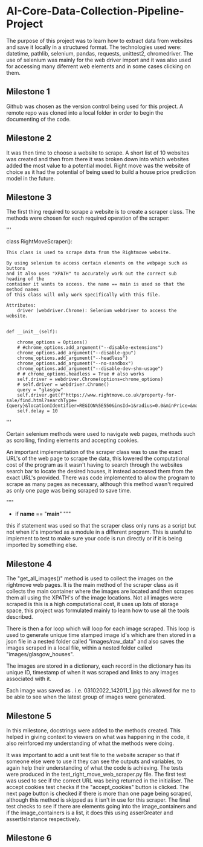 # AI-Core-Data-Collection-Pipeline-Project

The purpose of this project was to learn how to extract data from websites and save it locally in a structured format. The technologies used were: datetime,
pathlib, selenium, pandas, requests, unittest2, chromedriver. The use of selenium was mainly for the web driver import and it was also used for accessing many diferrent web elements and in some cases clicking on them.

## Milestone 1

Github was chosen as the version control being used for this project. A remote repo was cloned into a local folder in order to begin the documenting of the code.

## Milestone 2

It was then time to choose a website to scrape. A short list of 10 websites was created and then from there it was broken down into which websites added the most value to a potential model. Right move was the website of choice as it had the potential of being used to build a house price prediction model in the future.

## Milestone 3

The first thing required to scrape a website is to create a scraper class. The methods were chosen for each required operation of the scraper:

'''

class RightMoveScraper():
    
    This class is used to scrape data from the Rightmove website.

    By using selenium to access certain elements on the webpage such as buttons 
    and it also uses "XPATH" to accurately work out the correct sub heading of the 
    container it wants to access. the name == main is used so that the method names 
    of this class will only work specifically with this file. 

    Attributes:
        driver (webdriver.Chrome): Selenium webdriver to access the website.


    def __init__(self):

        chrome_options = Options()
        # #chrome_options.add_argument("--disable-extensions")
        chrome_options.add_argument("--disable-gpu")
        chrome_options.add_argument("--headless")
        chrome_options.add_argument("--no-sandbox")
        chrome_options.add_argument("--disable-dev-shm-usage")
        # # chrome_options.headless = True # also works
        self.driver = webdriver.Chrome(options=chrome_options)
        # self.driver = webdriver.Chrome()
        query = "glasgow"
        self.driver.get(f"https://www.rightmove.co.uk/property-for-sale/find.html?searchType={query}&locationIdentifier=REGION%5E550&insId=1&radius=0.0&minPrice=&maxPrice=&minBedrooms=&maxBedrooms=&displayPropertyType=&maxDaysSinceAdded=&_includeSSTC=on&sortByPriceDescending=&primaryDisplayPropertyType=&secondaryDisplayPropertyType=&oldDisplayPropertyType=&oldPrimaryDisplayPropertyType=&newHome=&auction=false")
        self.delay = 10
'''

Certain selenium methods were used to navigate web pages, methods such as scrolling, finding elements and accepting cookies.

An important implementation of the scraper class was to use the exact URL's of the web page to scrape the data, this lowered the computational cost of the program as it wasn't having to search through the websites search bar to locate the desired houses, it instead accessed them from the exact URL's provided. There was code implemented to allow the program to scrape as many pages as necessary, although this method wasn't required as only one page was being scraped to save time.

"""
- if __name__ == "__main__" 
"""

this if statement was used so that the scraper class only runs as a script but not when it's imported as a module in a different program. This is useful to implement to test to make sure your code is run directly or if it is being imported by something else.

## Milestone 4

The "get_all_images()" method is used to collect the images on the rightmove web pages. It is the main method of the scraper class as it collects the main container where the images are located and then scrapes them all using the XPATH's of the image locations. Not all images were scraped is this is a high computational cost, it uses up lots of storage space, this project was formulated mainly to learn how to use all the tools described.

There is then a for loop which will loop for each image scraped. This loop is used to generate unique time stamped image id's which are then stored in a json file in a nested folder called "images/raw_data" and also saves the images scraped in a local file, within a nested folder called "images/glasgow_houses". 

The images are stored in a dictionary, each record in the dictionary has its unique ID, timestamp of when it was scraped and links to any images associated with it.

Each image was saved as <date>_<time>_<order of image>.<image file extension> i.e. 03102022_142011_1.jpg this allowed for me to be able to see when the latest group of images were generated.

## Milestone 5

In this milestone, docstrings were added to the methods created. This helped in giving context to viewers on what was happening in the code, it also reinforced my understanding of what the methods were doing.

It was important to add a unit test file to the website scraper so that if someone else were to use it they can see the outputs and variables, to again help their understanding of what the code is achieving. The tests were produced in the test_right_move_web_scraper.py file. The first test was used to see if the correct URL was being returned in the initialiser. The accept cookies test checks if the "accept_cookies" button is clicked. The next page button is checked if there is more than one page being scraped, although this method is skipped as it isn't in use for this scraper. The final test checks to see if there are elements going into the image_containers and if the image_containers is a list, it does this using asserGreater and assertIsInstance respectively.

## Milestone 6